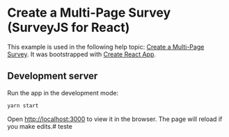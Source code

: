 # Create a Multi-Page Survey (SurveyJS for React)

This example is used in the following help topic: [Create a Multi-Page Survey](https://surveyjs.io/Documentation/Library?id=design-survey-create-a-multi-page-survey). It was bootstrapped with [Create React App](https://github.com/facebook/create-react-app).

## Development server

Run the app in the development mode:

```cmd
yarn start
```

Open [http://localhost:3000](http://localhost:3000) to view it in the browser. The page will reload if you make edits.# teste
